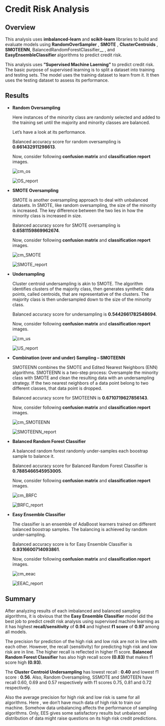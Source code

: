 # Credit Risk Analysis

## Overview

  This analysis uses __imbalanced-learn__ and __scikit-learn__ libraries to build and evaluate models using __RandomOverSampler__ , __SMOTE__ , __ClusterCentroids__ ,   __SMOTEENN__, BalancedRandomForestClassifier__ , and __EasyEnsembleClassifier__ algorithms to predict credit risk.
  
  This analysis uses __”Supervised Machine Laerning”__ to predict credit risk. The basic purpose of supervised learning is to split a dataset  into training and         testing sets. The model uses the training dataset to learn from it. It then uses the testing dataset to assess its performance.

## Results

* __Random Oversampling__

    Here instances of the minority class are randomly selected and added to the training set until the majority and minority classes are balanced.

    Let’s have a look at its performance.
  
    Balanced accuracy score for random oversampling is __0.661432911298613__.

    Now, consider following __confusion matrix__ and __classification report__ images. 
    
    ![cm_os](https://user-images.githubusercontent.com/107717882/195459070-a281cbc2-633c-46d8-9dae-9ffdeb91b3dc.png)
    

    ![OS_report](https://user-images.githubusercontent.com/107717882/195459090-73326a6d-925d-4d27-8fb8-2849ff12afac.png)

    
* __SMOTE Oversampling__

    SMOTE is another oversampling approach to deal with unbalanced datasets. In SMOTE, like random oversampling, the size of the minority is increased. The key             difference between the two lies in how the minority class is increased in size.
  
    Balanced accuracy score for SMOTE oversampling is __0.6581159869962674__.

    Now, consider following __confusion matrix__ and __classification report__ images. 
    
    ![cm_SMOTE](https://user-images.githubusercontent.com/107717882/195459151-62092df5-d29e-4d50-9005-2d2a594b9d96.png)


    ![SMOTE_report](https://user-images.githubusercontent.com/107717882/195459169-e5d9936a-b281-46c5-8e96-4d40b0c28f3d.png)

  
* __Undersampling__

    Cluster centroid undersampling is akin to SMOTE. The algorithm identifies clusters of the majority class, then generates synthetic data points, called centroids,       that are representative of the clusters. The majority class is then undersampled down to the size of the minority class.

    Balanced accuracy score for undersampling is __0.5442661782548694__.

    Now, consider following __confusion matrix__ and __classification report__ images. 
    
    ![cm_us](https://user-images.githubusercontent.com/107717882/195459191-20ab0fcd-631a-4284-91d4-005c8ce79f46.png)


    ![US_report](https://user-images.githubusercontent.com/107717882/195459214-51509943-5b9f-4574-9b84-1a1181d5047d.png)

  
* __Combination (over and under) Sampling – SMOTEENN__

    SMOTEENN combines the SMOTE and Edited Nearest Neighbors (ENN) algorithms. SMOTEENN is a two-step process: Oversample the minority class with SMOTE and clean the       resulting data with an undersampling strategy. If the two nearest neighbors of a data point belong to two different classes, that data point is dropped.

    Balanced accuracy score for SMOTEENN is __0.6710719627856143__.

    Now, consider following __confusion matrix__ and __classification report__ images. 
    
    ![cm_SMOTEENN](https://user-images.githubusercontent.com/107717882/195459253-2793927d-9514-4975-94d1-bbf3266b9379.png)


    ![SMOTEENN_report](https://user-images.githubusercontent.com/107717882/195459284-dfb0773c-7774-4a19-a880-c60346f9d644.png)


* __Balanced Random Forest Classifier__

    A balanced random forest randomly under-samples each boostrap sample to balance it.
      
    Balanced accuracy score for Balanced Random Forest Classifier is __0.7885466545953005__.
  
    Now, consider following __confusion matrix__ and __classification report__ images. 
    
    ![cm_BRFC](https://user-images.githubusercontent.com/107717882/195459315-c79a5218-6b3d-4275-ac4e-ec55ab573741.png)


    ![BRFC_report](https://user-images.githubusercontent.com/107717882/195459340-0aeb6c31-eeeb-4456-9f64-afee1a9b88e0.png)
    

* __Easy Ensemble Classifier__

    The classifier is an ensemble of AdaBoost learners trained on different balanced boostrap samples. The balancing is achieved by random under-sampling.
  
    Balanced accuracy score is for Easy Ensemble Classifier is  __0.9316600714093861__.
    
    Now, consider following __confusion matrix__ and __classification report__ images. 
    
    ![cm_eeac](https://user-images.githubusercontent.com/107717882/195459387-265d195d-7ad3-4438-b1d5-033f8606d267.png)

    ![EEAC_report](https://user-images.githubusercontent.com/107717882/195459408-493c52fc-b8e9-4e73-ba16-f6d4d3723ae8.png)

    

## Summary

After analyzing results of each imbalanced and balanced sampling algorithms, it is obvious that the __Easy Ensemble Classifier__ model did the best job to predict credit risk analysis using supervised machine learning as it has highest __recall/sensitivity__  of __0.94__ and highest __f1 score__  of __0.97__ among all models. 

The precision for prediction of the high risk and low risk are not in line with each other. However, the recall (sensitivity) for predicting high risk and low risk are in line. The higher recall is reflected in higher f1 score. 
__Balanced Random Forest Classifier__ has also high recall score __(0.83)__ that makes f1 score high __(0.93)__. 

The __Cluster Centroid Undersampling__ has lowest recall : __0.40__ and lowest f1 score : __0.56__.  Also, Random Oversampling, SSMOTE and SMOTEEN have recall 0.60, 0.69 and 0.57 respectively with f1 scores 0.75, 0.81 and 0.72 respectively. 

Also the average precision for high risk and low risk is same for all algorithms. Here , we don’t have much data of high risk to train our machine. Somehow data unbalancing affects the performance of sampling algorithms. Only, EES gives some satisfactory results but unbalanced distribution of data might raise questions on its high risk credit predictions. 

